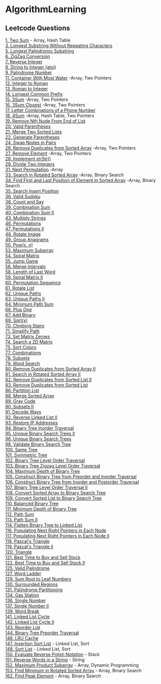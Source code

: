 # AlgorithmLearning

## Leetcode Questions

[1. Two Sum](https://leetcode.com/problems/two-sum/) - Array, Hash Table  
[3. Longest Substring Without Repeating Characters](https://leetcode.com/problems/longest-substring-without-repeating-characters/)  
[5. Longest Palindromic Substring](https://leetcode.com/problems/longest-palindromic-substring/)  
[6. ZigZag Conversion](https://leetcode.com/problems/zigzag-conversion/)  
[7. Reverse Integer](https://leetcode.com/problems/reverse-integer/)  
[8. String to Integer (atoi)](https://leetcode.com/problems/string-to-integer-atoi/)  
[9. Palindrome Number](https://leetcode.com/problems/palindrome-number/)  
[11. Container With Most Water](https://leetcode.com/problems/container-with-most-water/) -Array, Two Pointers   
[12. Integer to Roman](https://leetcode.com/problems/integer-to-roman/)  
[13. Roman to Integer](https://leetcode.com/problems/roman-to-integer/)  
[14. Longest Common Prefix](https://leetcode.com/problems/longest-common-prefix/)  
[15. 3Sum](https://leetcode.com/problems/3sum/) -Array, Two Pointers  
[16. 3Sum Closest](https://leetcode.com/problems/3sum-closest/) -Array, Two Pointers  
[17. Letter Combinations of a Phone Number](https://leetcode.com/problems/letter-combinations-of-a-phone-number/)  
[18. 4Sum](https://leetcode.com/problems/4sum/) -Array, Hash Table, Two Pointers  
[19. Remove Nth Node From End of List](https://leetcode.com/problems/remove-nth-node-from-end-of-list/)  
[20. Valid Parentheses](https://leetcode.com/problems/valid-parentheses/)  
[21. Merge Two Sorted Lists](https://leetcode.com/problems/merge-two-sorted-lists/)  
[22. Generate Parentheses](https://leetcode.com/problems/generate-parentheses/)  
[24. Swap Nodes in Pairs](https://leetcode.com/problems/swap-nodes-in-pairs/)  
[26. Remove Duplicates from Sorted Array](https://leetcode.com/problems/remove-duplicates-from-sorted-array/) -Array, Two Pointers  
[27. Remove Element](https://leetcode.com/problems/remove-element/) -Array, Two Pointers  
[28. Implement strStr()](https://leetcode.com/problems/implement-strstr/)  
[29. Divide Two Integers](https://leetcode.com/problems/divide-two-integers/)  
[31. Next Permutation](https://leetcode.com/problems/next-permutation/) -Array   
[33. Search in Rotated Sorted Array](https://leetcode.com/problems/search-in-rotated-sorted-array/) -Array, Binary Search  
[34. Find First and Last Position of Element in Sorted Array](https://leetcode.com/problems/find-first-and-last-position-of-element-in-sorted-array/) -Array, Binary Search   
[35. Search Insert Position](https://leetcode.com/problems/search-insert-position)  
[36. Valid Sudoku](https://leetcode.com/problems/valid-sudoku/)  
[38. Count and Say](https://leetcode.com/problems/count-and-say/)  
[39. Combination Sum](https://leetcode.com/problems/combination-sum/)  
[40. Combination Sum II](https://leetcode.com/problems/combination-sum-ii/)  
[43. Multiply Strings](https://leetcode.com/problems/multiply-strings/)  
[46. Permutations](https://leetcode.com/problems/permutations/)  
[47. Permutations II](https://leetcode.com/problems/permutations-ii/)  
[48. Rotate Image](https://leetcode.com/problems/rotate-image/)  
[49. Group Anagrams](https://leetcode.com/problems/group-anagrams/)  
[50. Pow(x, n)](https://leetcode.com/problems/powx-n/)  
[53. Maximum Subarray](https://leetcode.com/problems/maximum-subarray/)  
[54. Spiral Matrix](https://leetcode.com/problems/spiral-matrix/)  
[55. Jump Game](https://leetcode.com/problems/jump-game/)  
[56. Merge Intervals](https://leetcode.com/problems/merge-intervals/)  
[58. Length of Last Word](https://leetcode.com/problems/length-of-last-word/)  
[59. Spiral Matrix II](https://leetcode.com/problems/spiral-matrix-ii/)  
[60. Permutation Sequence](https://leetcode.com/problems/permutation-sequence/)  
[61. Rotate List](https://leetcode.com/problems/rotate-list/)  
[62. Unique Paths](https://leetcode.com/problems/unique-paths/)  
[63. Unique Paths II](https://leetcode.com/problems/unique-paths-ii/)  
[64. Minimum Path Sum](https://leetcode.com/problems/minimum-path-sum/)  
[66. Plus One](https://leetcode.com/problems/plus-one/)  
[67. Add Binary](https://leetcode.com/problems/add-binary/)  
[69. Sqrt(x)](https://leetcode.com/problems/sqrtx/)  
[70. Climbing Stairs](https://leetcode.com/problems/climbing-stairs/)  
[71. Simplify Path](https://leetcode.com/problems/simplify-path/)  
[73. Set Matrix Zeroes](https://leetcode.com/problems/set-matrix-zeroes/)  
[74. Search a 2D Matrix](https://leetcode.com/problems/search-a-2d-matrix/)  
[75. Sort Colors](https://leetcode.com/problems/sort-colors/)  
[77. Combinations](https://leetcode.com/problems/combinations/)  
[78. Subsets](https://leetcode.com/problems/subsets/)  
[79. Word Search](https://leetcode.com/problems/word-search/)  
[80. Remove Duplicates from Sorted Array II](https://leetcode.com/problems/remove-duplicates-from-sorted-array-ii/)  
[81. Search in Rotated Sorted Array II](https://leetcode.com/problems/search-in-rotated-sorted-array-ii/)  
[82. Remove Duplicates from Sorted List II](https://leetcode.com/problems/remove-duplicates-from-sorted-list-ii/)  
[83. Remove Duplicates from Sorted List](https://leetcode.com/problems/remove-duplicates-from-sorted-list/)  
[86. Partition List](https://leetcode.com/problems/partition-list/)  
[88. Merge Sorted Array](https://leetcode.com/problems/merge-sorted-array/)  
[89. Gray Code](https://leetcode.com/problems/gray-code/)  
[90. Subsets II](https://leetcode.com/problems/subsets-ii/)  
[91. Decode Ways](https://leetcode.com/problems/decode-ways/)  
[92. Reverse Linked List II](https://leetcode.com/problems/reverse-linked-list-ii/)  
[93. Restore IP Addresses](https://leetcode.com/problems/restore-ip-addresses/)  
[94. Binary Tree Inorder Traversal](https://leetcode.com/problems/binary-tree-inorder-traversal/)  
[95. Unique Binary Search Trees II](https://leetcode.com/problems/unique-binary-search-trees-ii/)  
[96. Unique Binary Search Trees](https://leetcode.com/problems/unique-binary-search-trees/)    
[98. Validate Binary Search Tree](https://leetcode.com/problems/validate-binary-search-tree/)  
[100. Same Tree](https://leetcode.com/problems/same-tree/)  
[101. Symmetric Tree](https://leetcode.com/problems/symmetric-tree/)  
[102. Binary Tree Level Order Traversal](https://leetcode.com/problems/binary-tree-level-order-traversal/)  
[103. Binary Tree Zigzag Level Order Traversal](https://leetcode.com/problems/binary-tree-zigzag-level-order-traversal/)  
[104. Maximum Depth of Binary Tree](https://leetcode.com/problems/maximum-depth-of-binary-tree/)  
[105. Construct Binary Tree from Preorder and Inorder Traversal](https://leetcode.com/problems/construct-binary-tree-from-preorder-and-inorder-traversal/)  
[106. Construct Binary Tree from Inorder and Postorder Traversal](https://leetcode.com/problems/construct-binary-tree-from-inorder-and-postorder-traversal/)  
[107. Binary Tree Level Order Traversal II](https://leetcode.com/problems/binary-tree-level-order-traversal-ii/)  
[108. Convert Sorted Array to Binary Search Tree](https://leetcode.com/problems/convert-sorted-array-to-binary-search-tree/)  
[109. Convert Sorted List to Binary Search Tree](https://leetcode.com/problems/convert-sorted-list-to-binary-search-tree/)  
[110. Balanced Binary Tree](https://leetcode.com/problems/balanced-binary-tree/)  
[111. Minimum Depth of Binary Tree](https://leetcode.com/problems/minimum-depth-of-binary-tree/)  
[112. Path Sum](https://leetcode.com/problems/path-sum/)    
[113. Path Sum II](https://leetcode.com/problems/path-sum-ii/)  
[114. Flatten Binary Tree to Linked List](https://leetcode.com/problems/flatten-binary-tree-to-linked-list/)  
[116. Populating Next Right Pointers in Each Node](https://leetcode.com/problems/populating-next-right-pointers-in-each-node/)  
[117. Populating Next Right Pointers in Each Node II](https://leetcode.com/problems/populating-next-right-pointers-in-each-node-ii/)  
[118. Pascal's Triangle](https://leetcode.com/problems/pascals-triangle/)  
[119. Pascal's Triangle II](https://leetcode.com/problems/pascals-triangle-ii/)  
[120. Triangle](https://leetcode.com/problems/triangle/)  
[121. Best Time to Buy and Sell Stock](https://leetcode.com/problems/best-time-to-buy-and-sell-stock/)  
[122. Best Time to Buy and Sell Stock II](https://leetcode.com/problems/best-time-to-buy-and-sell-stock-ii/)  
[125. Valid Palindrome](https://leetcode.com/problems/valid-palindrome/)  
[127. Word Ladder](https://leetcode.com/problems/word-ladder/)  
[129. Sum Root to Leaf Numbers](https://leetcode.com/problems/sum-root-to-leaf-numbers/)  
[130. Surrounded Regions](https://leetcode.com/problems/surrounded-regions/)  
[131. Palindrome Partitioning](https://leetcode.com/problems/palindrome-partitioning/)  
[134. Gas Station](https://leetcode.com/problems/gas-station/)  
[136. Single Number](https://leetcode.com/problems/single-number/)  
[137. Single Number II](https://leetcode.com/problems/single-number-ii/)  
[139. Word Break](https://leetcode.com/problems/word-break/)  
[141. Linked List Cycle](https://leetcode.com/problems/linked-list-cycle/)  
[142. Linked List Cycle II](https://leetcode.com/problems/linked-list-cycle-ii/)  
[143. Reorder List](https://leetcode.com/problems/reorder-list/)  
[144. Binary Tree Preorder Traversal](https://leetcode.com/problems/binary-tree-preorder-traversal/)  
[146. LRU Cache](https://leetcode.com/problems/lru-cache/)  
[147. Insertion Sort List](https://leetcode.com/problems/insertion-sort-list/submissions/) - Linked List, Sort  
[148. Sort List](https://leetcode.com/problems/sort-list/) - Linked List, Sort  
[150. Evaluate Reverse Polish Notation](https://leetcode.com/problems/evaluate-reverse-polish-notation/) - Stack  
[151. Reverse Words in a String](https://leetcode.com/problems/reverse-words-in-a-string/) - String  
[152. Maximum Product Subarray](https://leetcode.com/problems/maximum-product-subarray/) - Array, Dynamic Programming  
[153. Find Minimum in Rotated Sorted Array](https://leetcode.com/problems/find-minimum-in-rotated-sorted-array/) - Array, Binary Search  
[162. Find Peak Element](https://leetcode.com/problems/find-peak-element/) - Array, Binary Search 